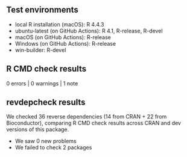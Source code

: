 ## Test environments
* local R installation (macOS): R 4.4.3
* ubuntu-latest (on GitHub Actions): R 4.1, R-release, R-devel
* macOS (on GitHub Actions): R-release
* Windows (on GitHub Actions): R-release
* win-builder: R-devel

## R CMD check results

0 errors | 0 warnings | 1 note

## revdepcheck results

We checked 36 reverse dependencies (14 from CRAN + 22 from Bioconductor), comparing R CMD check results across CRAN and dev versions of this package.

 * We saw 0 new problems
 * We failed to check 2 packages
